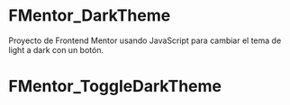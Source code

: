 # FMentor_DarkTheme
Proyecto de Frontend Mentor usando JavaScript para cambiar el tema de light a dark con un botón.
# FMentor_ToggleDarkTheme
